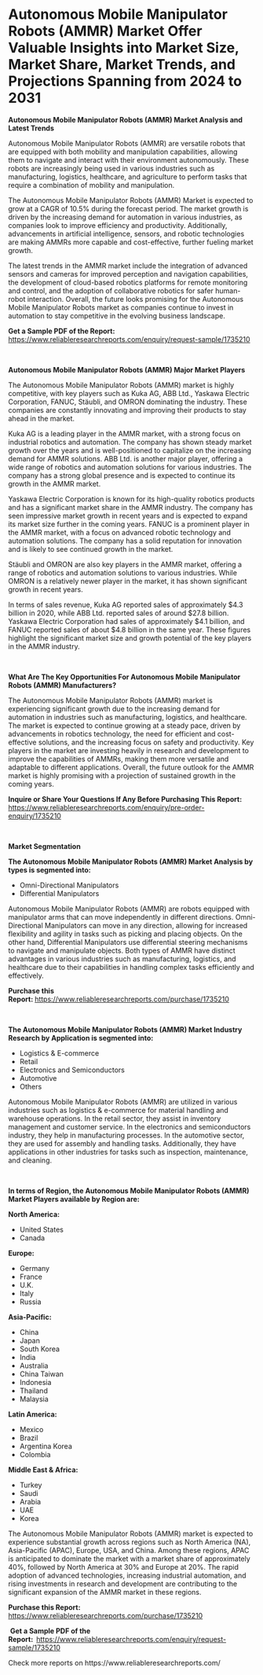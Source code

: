 <p><h1>Autonomous Mobile Manipulator Robots (AMMR) Market Offer Valuable Insights into Market Size, Market Share, Market Trends, and Projections Spanning from 2024 to 2031</h1></p><p><strong>Autonomous Mobile Manipulator Robots (AMMR) Market Analysis and Latest Trends</strong></p>
<p><p>Autonomous Mobile Manipulator Robots (AMMR) are versatile robots that are equipped with both mobility and manipulation capabilities, allowing them to navigate and interact with their environment autonomously. These robots are increasingly being used in various industries such as manufacturing, logistics, healthcare, and agriculture to perform tasks that require a combination of mobility and manipulation.</p><p>The Autonomous Mobile Manipulator Robots (AMMR) Market is expected to grow at a CAGR of 10.5% during the forecast period. The market growth is driven by the increasing demand for automation in various industries, as companies look to improve efficiency and productivity. Additionally, advancements in artificial intelligence, sensors, and robotic technologies are making AMMRs more capable and cost-effective, further fueling market growth.</p><p>The latest trends in the AMMR market include the integration of advanced sensors and cameras for improved perception and navigation capabilities, the development of cloud-based robotics platforms for remote monitoring and control, and the adoption of collaborative robotics for safer human-robot interaction. Overall, the future looks promising for the Autonomous Mobile Manipulator Robots market as companies continue to invest in automation to stay competitive in the evolving business landscape.</p></p>
<p><strong>Get a Sample PDF of the Report:&nbsp;</strong> <a href="https://www.reliableresearchreports.com/enquiry/request-sample/1735210">https://www.reliableresearchreports.com/enquiry/request-sample/1735210</a></p>
<p>&nbsp;</p>
<p><strong>Autonomous Mobile Manipulator Robots (AMMR) Major Market Players</strong></p>
<p><p>The Autonomous Mobile Manipulator Robots (AMMR) market is highly competitive, with key players such as Kuka AG, ABB Ltd., Yaskawa Electric Corporation, FANUC, Stäubli, and OMRON dominating the industry. These companies are constantly innovating and improving their products to stay ahead in the market.</p><p>Kuka AG is a leading player in the AMMR market, with a strong focus on industrial robotics and automation. The company has shown steady market growth over the years and is well-positioned to capitalize on the increasing demand for AMMR solutions. ABB Ltd. is another major player, offering a wide range of robotics and automation solutions for various industries. The company has a strong global presence and is expected to continue its growth in the AMMR market.</p><p>Yaskawa Electric Corporation is known for its high-quality robotics products and has a significant market share in the AMMR industry. The company has seen impressive market growth in recent years and is expected to expand its market size further in the coming years. FANUC is a prominent player in the AMMR market, with a focus on advanced robotic technology and automation solutions. The company has a solid reputation for innovation and is likely to see continued growth in the market.</p><p>Stäubli and OMRON are also key players in the AMMR market, offering a range of robotics and automation solutions to various industries. While OMRON is a relatively newer player in the market, it has shown significant growth in recent years.</p><p>In terms of sales revenue, Kuka AG reported sales of approximately $4.3 billion in 2020, while ABB Ltd. reported sales of around $27.8 billion. Yaskawa Electric Corporation had sales of approximately $4.1 billion, and FANUC reported sales of about $4.8 billion in the same year. These figures highlight the significant market size and growth potential of the key players in the AMMR industry.</p></p>
<p>&nbsp;</p>
<p><strong>What Are The Key Opportunities For Autonomous Mobile Manipulator Robots (AMMR) Manufacturers?</strong></p>
<p><p>The Autonomous Mobile Manipulator Robots (AMMR) market is experiencing significant growth due to the increasing demand for automation in industries such as manufacturing, logistics, and healthcare. The market is expected to continue growing at a steady pace, driven by advancements in robotics technology, the need for efficient and cost-effective solutions, and the increasing focus on safety and productivity. Key players in the market are investing heavily in research and development to improve the capabilities of AMMRs, making them more versatile and adaptable to different applications. Overall, the future outlook for the AMMR market is highly promising with a projection of sustained growth in the coming years.</p></p>
<p><strong>Inquire or Share Your Questions If Any Before Purchasing This Report:</strong> <a href="https://www.reliableresearchreports.com/enquiry/pre-order-enquiry/1735210">https://www.reliableresearchreports.com/enquiry/pre-order-enquiry/1735210</a></p>
<p>&nbsp;</p>
<p><strong>Market Segmentation</strong></p>
<p><strong>The Autonomous Mobile Manipulator Robots (AMMR) Market Analysis by types is segmented into:</strong></p>
<p><ul><li>Omni-Directional Manipulators</li><li>Differential Manipulators</li></ul></p>
<p><p>Autonomous Mobile Manipulator Robots (AMMR) are robots equipped with manipulator arms that can move independently in different directions. Omni-Directional Manipulators can move in any direction, allowing for increased flexibility and agility in tasks such as picking and placing objects. On the other hand, Differential Manipulators use differential steering mechanisms to navigate and manipulate objects. Both types of AMMR have distinct advantages in various industries such as manufacturing, logistics, and healthcare due to their capabilities in handling complex tasks efficiently and effectively.</p></p>
<p><strong>Purchase this Report:&nbsp;</strong><a href="https://www.reliableresearchreports.com/purchase/1735210">https://www.reliableresearchreports.com/purchase/1735210</a></p>
<p>&nbsp;</p>
<p><strong>The Autonomous Mobile Manipulator Robots (AMMR) Market Industry Research by Application is segmented into:</strong></p>
<p><ul><li>Logistics & E-commerce</li><li>Retail</li><li>Electronics and Semiconductors</li><li>Automotive</li><li>Others</li></ul></p>
<p><p>Autonomous Mobile Manipulator Robots (AMMR) are utilized in various industries such as logistics & e-commerce for material handling and warehouse operations. In the retail sector, they assist in inventory management and customer service. In the electronics and semiconductors industry, they help in manufacturing processes. In the automotive sector, they are used for assembly and handling tasks. Additionally, they have applications in other industries for tasks such as inspection, maintenance, and cleaning.</p></p>
<p>&nbsp;</p>
<p><strong>In terms of Region, the Autonomous Mobile Manipulator Robots (AMMR) Market Players available by Region are:</strong></p>
<p>
    <p> <strong> North America: </strong>
        <ul>
            <li>United States</li>
            <li>Canada</li>
        </ul>
        </p> 
    <p> <strong> Europe: </strong>
        <ul>
            <li>Germany</li>
            <li>France</li>
            <li>U.K.</li>
            <li>Italy</li>
            <li>Russia</li>
        </ul>
        </p> 
    <p> <strong> Asia-Pacific: </strong>
        <ul>
            <li>China</li>
            <li>Japan</li>
            <li>South Korea</li>
            <li>India</li>
            <li>Australia</li>
            <li>China Taiwan</li>
            <li>Indonesia</li>
            <li>Thailand</li>
            <li>Malaysia</li>
        </ul>
        </p> 
    <p> <strong> Latin America: </strong>
        <ul>
            <li>Mexico</li>
            <li>Brazil</li>
            <li>Argentina Korea</li>
            <li>Colombia</li>
        </ul>
        </p> 
    <p> <strong> Middle East & Africa: </strong>
        <ul>
            <li>Turkey</li>
            <li>Saudi</li>
            <li>Arabia</li>
            <li>UAE</li>
            <li>Korea</li>
        </ul>
    </p>
    </p>
<p><p>The Autonomous Mobile Manipulator Robots (AMMR) market is expected to experience substantial growth across regions such as North America (NA), Asia-Pacific (APAC), Europe, USA, and China. Among these regions, APAC is anticipated to dominate the market with a market share of approximately 40%, followed by North America at 30% and Europe at 20%. The rapid adoption of advanced technologies, increasing industrial automation, and rising investments in research and development are contributing to the significant expansion of the AMMR market in these regions.</p></p>
<p><strong>Purchase this Report: </strong><a href="https://www.reliableresearchreports.com/purchase/1735210">https://www.reliableresearchreports.com/purchase/1735210</a></p>
<p>&nbsp;<strong>Get a Sample PDF of the Report:&nbsp;&nbsp;</strong><a href="https://www.reliableresearchreports.com/enquiry/request-sample/1735210">https://www.reliableresearchreports.com/enquiry/request-sample/1735210</a></p>
<p><strong></strong></p>
<p>Check more reports on https://www.reliableresearchreports.com/</p>